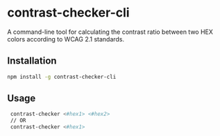 # contrast-checker-cli

A command-line tool for calculating the contrast ratio between two HEX colors according to WCAG 2.1 standards.

## Installation

```bash
npm install -g contrast-checker-cli
```
## Usage

```bash
 contrast-checker <#hex1> <#hex2>
 // OR
 contrast-checker <#hex1>
```
